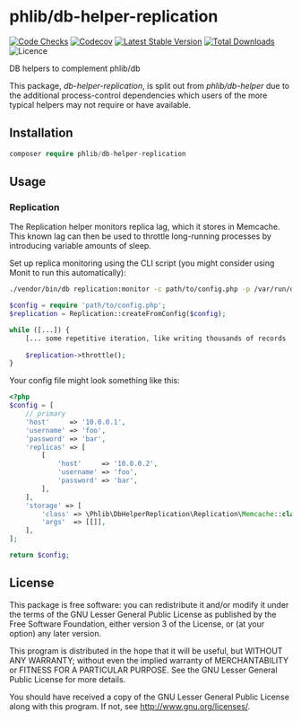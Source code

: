 # phlib/db-helper-replication

[![Code Checks](https://img.shields.io/github/workflow/status/phlib/db-helper-replication/CodeChecks?logo=github)](https://github.com/phlib/db-helper-replication/actions/workflows/code-checks.yml)
[![Codecov](https://img.shields.io/codecov/c/github/phlib/db-helper-replication.svg?logo=codecov)](https://codecov.io/gh/phlib/db-helper-replication)
[![Latest Stable Version](https://img.shields.io/packagist/v/phlib/db-helper-replication.svg?logo=packagist)](https://packagist.org/packages/phlib/db-helper-replication)
[![Total Downloads](https://img.shields.io/packagist/dt/phlib/db-helper-replication.svg?logo=packagist)](https://packagist.org/packages/phlib/db-helper-replication)
![Licence](https://img.shields.io/github/license/phlib/db-helper-replication.svg)

DB helpers to complement phlib/db

This package, *db-helper-replication*, is split out from *phlib/db-helper*
due to the additional process-control dependencies which users of the more
typical helpers may not require or have available.

## Installation

```php
composer require phlib/db-helper-replication
```

## Usage

### Replication

The Replication helper monitors replica lag, which it stores in Memcache. This
known lag can then be used to throttle long-running processes by introducing
variable amounts of sleep.

Set up replica monitoring using the CLI script
(you might consider using Monit to run this automatically):

```sh
./vendor/bin/db replication:monitor -c path/to/config.php -p /var/run/db-replication.pid -d start
```

```php
$config = require 'path/to/config.php';
$replication = Replication::createFromConfig($config);

while ([...]) {
    [... some repetitive iteration, like writing thousands of records ...]
    
    $replication->throttle();
}
```

Your config file might look something like this:

```php
<?php
$config = [
    // primary
    'host'     => '10.0.0.1',
    'username' => 'foo',
    'password' => 'bar',
    'replicas' => [
        [
            'host'     => '10.0.0.2',
            'username' => 'foo',
            'password' => 'bar',
        ],
    ],
    'storage' => [
        'class' => \Phlib\DbHelperReplication\Replication\Memcache::class,
        'args'  => [[]],
    ],
];

return $config;
```

## License

This package is free software: you can redistribute it and/or modify
it under the terms of the GNU Lesser General Public License as published by
the Free Software Foundation, either version 3 of the License, or
(at your option) any later version.

This program is distributed in the hope that it will be useful,
but WITHOUT ANY WARRANTY; without even the implied warranty of
MERCHANTABILITY or FITNESS FOR A PARTICULAR PURPOSE.  See the
GNU Lesser General Public License for more details.

You should have received a copy of the GNU Lesser General Public License
along with this program.  If not, see <http://www.gnu.org/licenses/>.
